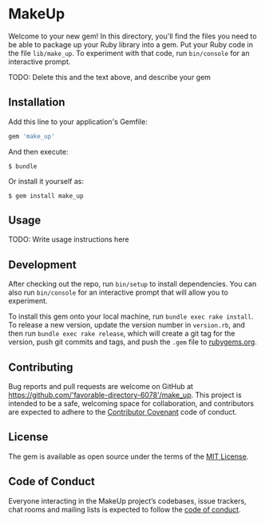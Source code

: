 # MakeUp

Welcome to your new gem! In this directory, you'll find the files you need to be able to package up your Ruby library into a gem. Put your Ruby code in the file `lib/make_up`. To experiment with that code, run `bin/console` for an interactive prompt.

TODO: Delete this and the text above, and describe your gem

## Installation

Add this line to your application's Gemfile:

```ruby
gem 'make_up'
```

And then execute:

    $ bundle

Or install it yourself as:

    $ gem install make_up

## Usage

TODO: Write usage instructions here

## Development

After checking out the repo, run `bin/setup` to install dependencies. You can also run `bin/console` for an interactive prompt that will allow you to experiment.

To install this gem onto your local machine, run `bundle exec rake install`. To release a new version, update the version number in `version.rb`, and then run `bundle exec rake release`, which will create a git tag for the version, push git commits and tags, and push the `.gem` file to [rubygems.org](https://rubygems.org).

## Contributing

Bug reports and pull requests are welcome on GitHub at https://github.com/'favorable-directory-6078'/make_up. This project is intended to be a safe, welcoming space for collaboration, and contributors are expected to adhere to the [Contributor Covenant](http://contributor-covenant.org) code of conduct.

## License

The gem is available as open source under the terms of the [MIT License](https://opensource.org/licenses/MIT).

## Code of Conduct

Everyone interacting in the MakeUp project’s codebases, issue trackers, chat rooms and mailing lists is expected to follow the [code of conduct](https://github.com/'favorable-directory-6078'/make_up/blob/master/CODE_OF_CONDUCT.md).
